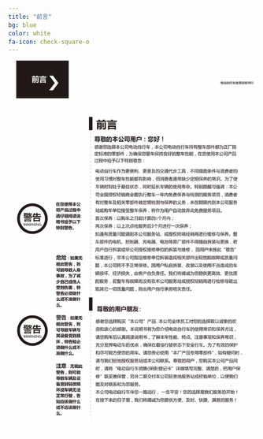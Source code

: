 ```yaml
---
title: "前言"
bg: blue
color: white
fa-icon: check-square-o
---
```


![image tooltip here](/img/images/2_02.jpg)